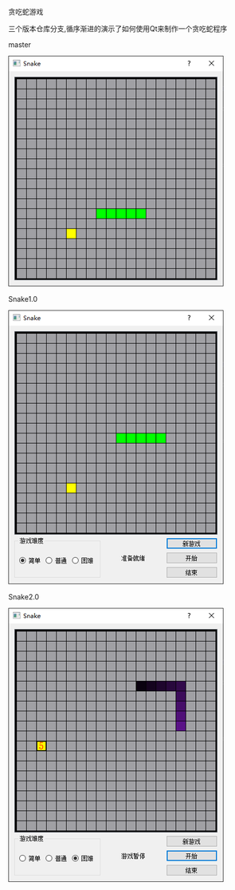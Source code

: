 贪吃蛇游戏

三个版本仓库分支,循序渐进的演示了如何使用Qt来制作一个贪吃蛇程序

master

![](https://github.com/jxf2008/blog/raw/master/pix/QtNotes/17-1.png)

Snake1.0

![](https://github.com/jxf2008/blog/raw/master/pix/QtNotes/18-1.png)

Snake2.0

![](https://github.com/jxf2008/blog/raw/master/pix/QtNotes/19-1.png)
